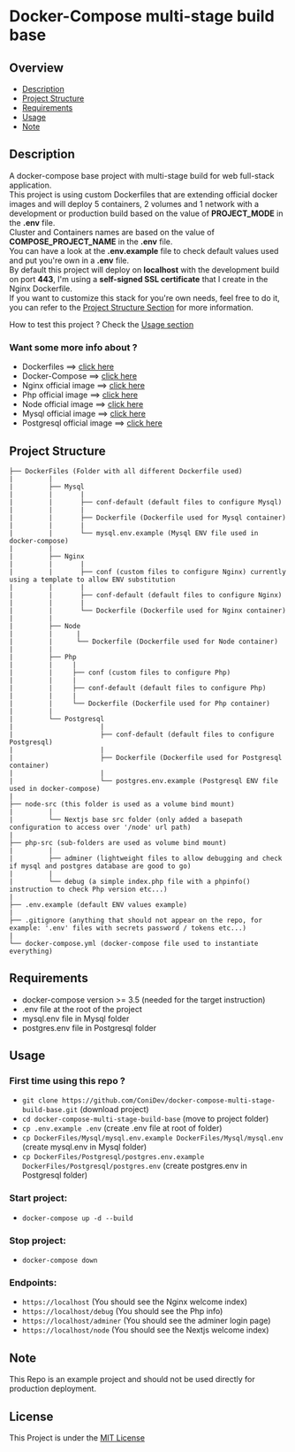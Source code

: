 # Docker-Compose multi-stage build base

## Overview
- [Description](#description)
- [Project Structure](#project-structure)
- [Requirements](#requirements)
- [Usage](#usage)
- [Note](#note)

## Description
A docker-compose base project with multi-stage build for web full-stack application.</br>
This project is using custom Dockerfiles that are extending official docker images and will deploy 5 containers, 2 volumes and 1 network with a development or production build based on the value of <strong>PROJECT_MODE</strong> in the <strong>.env</strong> file.</br>
Cluster and Containers names are based on the value of <strong>COMPOSE_PROJECT_NAME</strong> in the <strong>.env</strong> file.</br>
You can have a look at the <strong>.env.example</strong> file to check default values used and put you're own in a <strong>.env</strong> file.</br>
By default this project will deploy on <strong>localhost</strong> with the development build on port <strong>443</strong>, I'm using a <strong>self-signed SSL certificate</strong> that I create in the Nginx Dockerfile.</br>
If you want to customize this stack for you're own needs, feel free to do it, you can refer to the [Project Structure Section](#project-structure) for more information.

How to test this project ? Check the [Usage section](#usage)

### Want some more info about ?
- Dockerfiles ==> [click here](https://docs.docker.com/engine/reference/builder/)
- Docker-Compose ==> [click here](https://docs.docker.com/compose/)
- Nginx official image ==> [click here](https://hub.docker.com/_/nginx)
- Php official image ==> [click here](https://hub.docker.com/_/php)
- Node official image ==> [click here](https://hub.docker.com/_/node)
- Mysql official image ==> [click here](https://hub.docker.com/_/mysql)
- Postgresql official image ==> [click here](https://hub.docker.com/_/postgres)

## Project Structure
```
├── DockerFiles (Folder with all different Dockerfile used)
|         |
|         ├── Mysql
|         |       |
|         |       ├── conf-default (default files to configure Mysql)
|         |       |
|         |       ├── Dockerfile (Dockerfile used for Mysql container)
|         |       |
|         |       └── mysql.env.example (Mysql ENV file used in docker-compose)
|         |
|         ├── Nginx
|         |       |
|         |       ├── conf (custom files to configure Nginx) currently using a template to allow ENV substitution
|         |       |
|         |       ├── conf-default (default files to configure Nginx)
|         |       |
|         |       └── Dockerfile (Dockerfile used for Nginx container)
|         |
|         ├── Node
|         |      |
|         |      └── Dockerfile (Dockerfile used for Node container)
|         |
|         ├── Php
|         |     |
|         |     ├── conf (custom files to configure Php)
|         |     |
|         |     ├── conf-default (default files to configure Php)
|         |     |
|         |     └── Dockerfile (Dockerfile used for Php container)
|         |
|         └── Postgresql
|                      |
|                      ├── conf-default (default files to configure Postgresql)
|                      |
|                      ├── Dockerfile (Dockerfile used for Postgresql container)
|                      |
|                      └── postgres.env.example (Postgresql ENV file used in docker-compose)
|
├── node-src (this folder is used as a volume bind mount)
|         |
|         └── Nextjs base src folder (only added a basepath configuration to access over '/node' url path)
|
├── php-src (sub-folders are used as volume bind mount)
|         |
|         ├── adminer (lightweight files to allow debugging and check if mysql and postgres database are good to go)
|         |
|         └── debug (a simple index.php file with a phpinfo() instruction to check Php version etc...)
|
├── .env.example (default ENV values example)
|
├── .gitignore (anything that should not appear on the repo, for example: '.env' files with secrets password / tokens etc...)
|
└── docker-compose.yml (docker-compose file used to instantiate everything)
```

## Requirements
- docker-compose version >= 3.5 (needed for the target instruction)
- .env file at the root of the project
- mysql.env file in Mysql folder
- postgres.env file in Postgresql folder

## Usage
### First time using this repo ?
- ```git clone https://github.com/ConiDev/docker-compose-multi-stage-build-base.git``` (download project)
- ```cd docker-compose-multi-stage-build-base``` (move to project folder)
- ```cp .env.example .env``` (create .env file at root of folder)
- ```cp DockerFiles/Mysql/mysql.env.example DockerFiles/Mysql/mysql.env``` (create mysql.env in Mysql folder)
- ```cp DockerFiles/Postgresql/postgres.env.example DockerFiles/Postgresql/postgres.env``` (create postgres.env in Postgresql folder)

### Start project:
- ```docker-compose up -d --build```

### Stop project:
- ```docker-compose down```

### Endpoints:
- ```https://localhost```   (You should see the Nginx welcome index)
- ```https://localhost/debug``` (You should see the Php info)
- ```https://localhost/adminer``` (You should see the adminer login page)
- ```https://localhost/node``` (You should see the Nextjs welcome index)

## Note
This Repo is an example project and should not be used directly for production deployment.

## License
This Project is under the [MIT License](/LICENSE)

